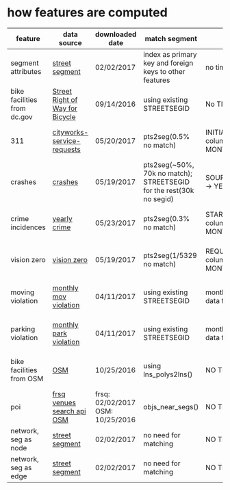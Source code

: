# how features are computed

|feature|data source|downloaded date|match segment|time|features|code|
|--------|-------------|-------------------|------------------|-----|---------|-----|
|segment attributes|[street segment](http://opendata.dc.gov/datasets/street-segments)|02/02/2017|index as primary key and foreign keys to other features|no time|some categorical features, keep columns:'DIRECTIONALITY', 'STREETTYPE', 'SHAPE_Length', 'SEGMENTTYPE'|FTR-dc-seg-bklane-311-crash-vision0-crime.ipynb|
|bike facilities from dc.gov|[Street Right of Way for Bicycle](http://opendata.dc.gov/datasets/street-right-of-way-for-bicycle-lanes)|09/14/2016|using existing STREETSEGID|No TIME|dummy features of FACILITY |FTR-dc-seg-bklane-311-crash-vision0-crime.ipynb|
|311|[cityworks-service-requests](http://opendata.dc.gov/datasets/cityworks-service-requests) |05/20/2017|pts2seg(0.5% no match)|INITIATEDDATE column->YEAR, MONTH|total count + total count without PAKRING METER REQUES+ dummy on description |FTR-dc-seg-bklane-311-crash-vision0-crime.ipynb|
|crashes|[crashes](http://opendata.dc.gov/datasets/crashes-in-the-district-of-columbia)|05/19/2017| pts2seg(~50%, 70k no match); STREETSEGID for the rest(30k no segid)|SOURCEADDTIME -> YEAR, MONTH|total count + dummy on CRASHEVENTTYPES(comma split) + FIRSTHARMFULEVENTSPECIFICS|FTR-dc-seg-bklane-311-crash-vision0-crime.ipynb|
|crime incidences|[yearly crime](http://opendata.dc.gov/datasets?q=crime%20incidents)|05/23/2017| pts2seg(0.3% no match)|START_DATE column->YEAR, MONTH|total count + dummy on METHOD and OFFENSE|FTR-dc-seg-bklane-311-crash-vision0-crime.ipynb|
|vision zero|[vision zero](http://opendata.dc.gov/datasets/vision-zero-safety)|05/19/2017| pts2seg(1/5329 no match)|REQUESTDATE column->YEAR, MONTH|total count + dummy on USERTYPE and REQUESTTYPE|FTR-dc-seg-bklane-311-crash-vision0-crime.ipynb|
|moving violation|[monthly mov violation](http://opendata.dc.gov/datasets/moving-violations-issued-in-february-2016)|04/11/2017|using existing STREETSEGID|month and year in data file name|total count + dummy on VIOLATIONDESC|FTR-DC-crime, moving, parking violation by Suraj.ipynb|
|parking violation|[monthly park violation](http://opendata.dc.gov/datasets/parking-violations-issued-in-march-2016)|04/11/2017|using existing STREETSEGID|month and year in data file name|total count + dummy on VIOLATION_DESCRIPTION|FTR-DC-crime, moving, parking violation by Suraj.ipynb|
|bike facilities from OSM|[OSM](http://www.openstreetmap.org)|10/25/2016|using lns_polys2lns()|NO TIME|categorical features, 5 manual labels(OSM tags->patterns->labeled some patterns + decision tree)|src/ftr_bk_facs.py|
|poi|[frsq venues search api](https://developer.foursquare.com/docs/venues/search)<br>[OSM](http://www.openstreetmap.org)|frsq: 02/02/2017<br>OSM: 10/25/2016|objs_near_segs()|NO TIME|total count + 10 categories of POI, manual rules mapping FRSQ and OSM taxonomy to 10 categories|src/ftr_poi.py|
|network, seg as node|[street segment](http://opendata.dc.gov/datasets/street-segments)|02/02/2017|no need for matching|NO TIME|A bunch of features computed for both directed or undirected network using SNAP|src/ftr_network.py|
|network, seg as edge|[street segment](http://opendata.dc.gov/datasets/street-segments)|02/02/2017|no need for matching|NO TIME|A bunch of features computed for both directed or undirected network using SNAP|src/ftr_network.py|
